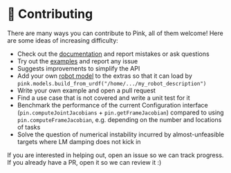 # 👷 Contributing

There are many ways you can contribute to Pink, all of them welcome! Here are some ideas of increasing difficulty:

- Check out the [documentation](https://tasts-robots.org/doc/pink/) and report mistakes or ask questions
- Try out the [examples](examples) and report any issue
- Suggests improvements to simplify the API
- Add your own [robot model](https://tasts-robots.org/doc/pink/extras.html#module-pink.models) to the extras so that it can load by ``pink.models.build_from_urdf("/home/.../my_robot_description")``
- Write your own example and open a pull request
- Find a use case that is not covered and write a unit test for it
- Benchmark the performance of the current Configuration interface (``pin.computeJointJacobians`` + ``pin.getFrameJacobian``) compared to using ``pin.computeFrameJacobian``, e.g. depending on the number and locations of tasks
- Solve the question of numerical instability incurred by almost-unfeasible targets where LM damping does not kick in

If you are interested in helping out, open an issue so we can track progress. If you already have a PR, open it so we can review it :)
